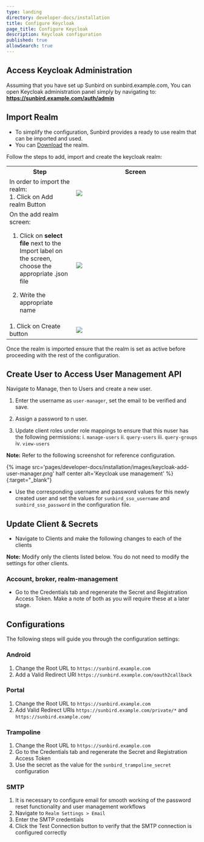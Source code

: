 ```yaml
---
type: landing
directory: developer-docs/installation
title: Configure Keycloak 
page_title: Configure Keycloak
description: Keycloak configuration
published: true
allowSearch: true
---
```


## Access Keycloak Administration

Assuming that you have set up Sunbird on sunbird.example.com, You can open Keycloak administration panel simply by navigating to: **https://sunbird.example.com/auth/admin**

## Import Realm

- To simplify the configuration, Sunbird provides a ready to use realm that can be imported and used. 
- You can [Download](https://raw.githubusercontent.com/project-sunbird/project-sunbird.github.io/dev/pages/developer-docs/installation/other_files/keycloak-realm.json) the realm.

Follow the steps to add, import and create the keycloak realm:
<table>
    <tr>
         <th style="width:35%;">Step</th>
         <th style="width:65%;">Screen</th>
    </tr>
 <tr>
        <td> 
        In order to  import the realm:<br> 
        1. Click on Add realm Button
        </td>
            <td>
            <img src="pages/developer-docs/installation/images/keycloack-add-realm.png">
            </td>
</tr>
<tr>
        <td> On the add realm screen:<br>
        
1. Click on <strong>select file</strong> next to the Import label on the screen, choose the appropriate .json file <br>

2. Write the appropriate name <br>
        </td>
            <td>
            <img src="pages/developer-docs/installation/images/keycloak-choose-json.png">
            </td>
</tr>
<tr>
        <td> 1. Click on Create button
        </td>
            <td>
            <img src="pages/developer-docs/installation/images/keycloak-import-realm-create.png">
            </td>
</tr>
</table>

Once the realm is imported ensure that the realm is set as active before proceeding with the rest of the configuration.

## Create User to Access User Management API

Navigate to Manage, then to Users and create a new user.

1. Enter the username as `user-manager`, set the email to be verified and save.

2. Assign a password to n user.

3. Update client roles under role mappings to ensure that this nuser has the following permissions:
    i.   `manage-users`
    ii.  `query-users`
    iii. `query-groups`
    iv.  `view-users` 

**Note:** Refer to the following screenshot for reference configuration.


{% image src='pages/developer-docs/installation/images/keycloak-add-user-manager.png' half center alt='Keycloak use management' %}{:target="_blank"}

- Use the corresponding username and password values for this newly created user and set the values for `sunbird_sso_username` and `sunbird_sso_password` in the configuration file.

## Update Client & Secrets

- Navigate to Clients and make the following changes to each of the clients

**Note:** Modify only the clients listed below. You do not need to modify the settings for other clients.

### Account, broker, realm-management

- Go to the Credentials tab and regenerate the Secret and Registration Access Token. Make a note of both as you will require these at a later stage.

## Configurations

The following steps will guide you through the configuration settings:

### Android

1. Change the Root URL to `https://sunbird.example.com`
2. Add a Valid Redirect URI `https://sunbird.example.com/oauth2callback`

### Portal

1. Change the Root URL to `https://sunbird.example.com`
2. Add Valid Redirect URIs `https://sunbird.example.com/private/*` and `https://sunbird.example.com/`

### Trampoline

1. Change the Root URL to `https://sunbird.example.com`
2. Go to the Credentials tab and regenerate the Secret and Registration Access Token
3. Use the secret as the value for the `sunbird_trampoline_secret` configuration

### SMTP

1. It is necessary to configure email for smooth working of the password reset functionality and user management workflows
2. Navigate to `Realm Settings > Email`
3. Enter the SMTP credentials
4. Click the Test Connection button to verify that the SMTP connection is configured correctly
